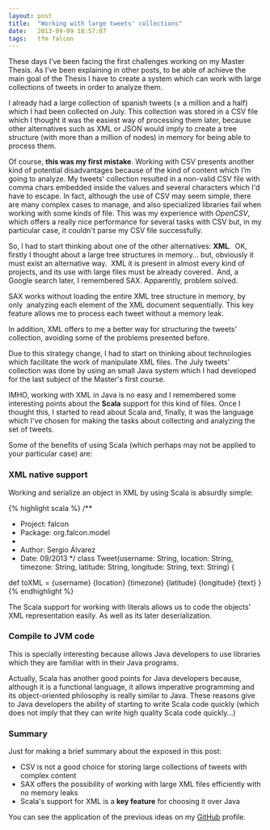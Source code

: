 ```yaml
---
layout: post
title:  "Working with large tweets' collections"
date:   2013-09-09 18:57:07
tags:   tfm falcon
---
```


These days I’ve been facing the first challenges working on my Master Thesis. As I’ve been explaining in other posts, to be able of achieve the main goal of the Thesis I have to create a system which can work with large collections of tweets in order to analyze them.

I already had a large collection of spanish tweets (± a million and a half) which I had been collected on July. This collection was stored in a CSV file which I thought it was the easiest way of processing them later, because other alternatives such as XML or JSON would imply to create a tree structure (with more than a million of nodes) in memory for being able to process them.

Of course, **this was my first mistake**. Working with CSV presents another kind of potential disadvantages because of the kind of content which I’m going to analyze. My tweets' collection resulted in a non-valid CSV file with comma chars embedded inside the values and several characters which I'd have to escape. In fact, although the use of CSV may seem simple, there are many complex cases to manage, and also specialized libraries fail when working with some kinds of file. This was my experience with *OpenCSV*, which offers a really nice performance for several tasks with CSV but, in my particular case, it couldn't parse my CSV file successfully.

So, I had to start thinking about one of the other alternatives: **XML**.  OK, firstly I thought about a large tree structures in memory... but, obviously it must exist an alternative way.  XML it is present in almost every kind of projects, and its use with large files must be already covered.  And, a Google search later, I remembered SAX. Apparently, problem solved.

SAX works without loading the entire XML tree structure in memory, by only  analyzing each element of the XML document sequentially. This key feature allows me to process each tweet without a memory leak.

In addition, XML offers to me a better way for structuring the tweets' collection, avoiding some of the problems presented before.

Due to this strategy change, I had to start on thinking about technologies which facilitate the work of manipulate XML files. The July tweets' collection was done by using an small Java system which I had developed for the last subject of the Master's first course.

IMHO, working with XML in Java is no easy and I remembered some interesting points about the **Scala** support for this kind of files. Once I thought this, I started to read about Scala and, finally, it was the language which I've chosen for making the tasks about collecting and analyzing the set of tweets.

Some of the benefits of using Scala (which perhaps may not be applied to your particular case) are:

### XML native support
Working and serialize an object in XML by using Scala is absurdly simple:

{% highlight scala %}
/**
 * Project: falcon
 * Package: org.falcon.model
 *
 * Author: Sergio Álvarez
 * Date: 09/2013
 */
class Tweet(username: String, location: String, timezone: String, latitude: String, longitude: String, text: String) {
  
  def toXML =
    <tweet>
      <username>
        {username}
      </username>
      <location>
        {location}
      </location>
      <timezone>
        {timezone}
      </timezone>
      <latitude>
        {latitude}
      </latitude>
      <longitude>
        {longitude}
      </longitude>
      <text>
        {text}
      </text>
    </tweet>
}
{% endhighlight %}

The Scala support for working with literals allows us to code the objects' XML representation easily. As well as its later deserialization.

### Compile to JVM code
This is specially interesting because allows Java developers to use libraries which they are familiar with in their Java programs.

Actually, Scala has another good points for Java developers because, although it is a functional language, it allows imperative programming and its object-oriented philosophy is really similar to Java. These reasons give to Java developers the ability of starting to write Scala code quickly (which does not imply that they can write high quality Scala code quickly...)

### Summary
Just for making a brief summary about the exposed in this post:

* CSV is not a good choice for storing large collections of tweets with complex content
* SAX offers the possibility of working with large XML files efficiently with no memory leaks
* Scala's support for XML is a **key feature** for choosing it over Java

You can see the application of the previous ideas on my [GitHub](https://github.com/sergio-alvarez) profile.